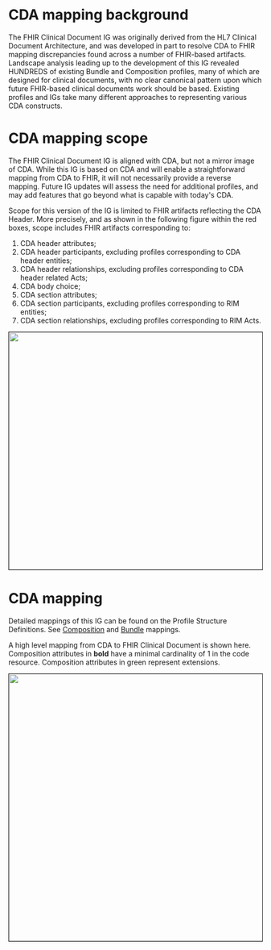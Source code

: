# CDA mapping background
The FHIR Clinical Document IG was originally derived from the HL7 Clinical Document Architecture, and was developed in part to resolve CDA to FHIR mapping discrepancies found across a number of FHIR-based artifacts. Landscape analysis leading up to the development of this IG revealed HUNDREDS of existing Bundle and Composition profiles, many of which are designed for clinical documents, with no clear canonical pattern upon which future FHIR-based clinical documents work should be based. Existing profiles and IGs take many different approaches to representing various CDA constructs. 

 
# CDA mapping scope
The FHIR Clinical Document IG is aligned with CDA, but not a mirror image of CDA. While this IG is based on CDA and will enable a straightforward mapping from CDA to FHIR, it will not necessarily provide a reverse mapping. Future IG updates will assess the need for additional profiles, and may add features that go beyond what is capable with today's CDA. 

Scope for this version of the IG is limited to FHIR artifacts reflecting the CDA Header. More precisely, and as shown in the following figure within the red boxes, scope includes FHIR artifacts corresponding to:
1. CDA header attributes;
2. CDA header participants, excluding profiles corresponding to CDA header entities; 
3. CDA header relationships, excluding profiles corresponding to CDA header related Acts; 
4. CDA body choice; 
5. CDA section attributes; 
6. CDA section participants, excluding profiles corresponding to RIM entities; 
7. CDA section relationships, excluding profiles corresponding to RIM Acts. 
<img src="CDA_RMIM.png" height="471" width="715" border=1/>

# CDA mapping
Detailed mappings of this IG can be found on the Profile Structure Definitions. See [Composition](StructureDefinition-clinical-document-composition-mappings.html#mappings-for-cda-r2-http-hl7-org-v3-cda) and [Bundle](StructureDefinition-clinical-document-bundle-mappings.html#mappings-for-cda-r2-http-hl7-org-v3-cda) mappings.

<p>A high level mapping from CDA to FHIR Clinical Document is shown here. Composition attributes in <b>bold</b> have a minimal cardinality of 1 in the code resource. Composition attributes in green represent extensions. </p>
<img src="CDA_mapping.png" width="659" height="530" border=1/>
  
